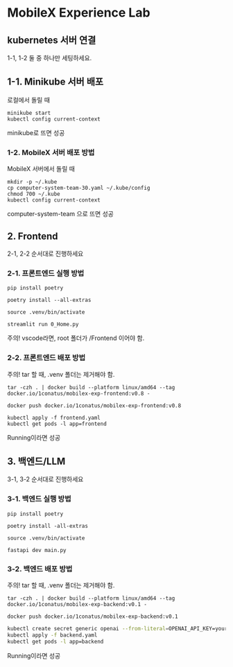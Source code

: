 # MobileX Experience Lab

## kubernetes 서버 연결

1-1, 1-2 둘 중 하나만 세팅하세요.

## 1-1. Minikube 서버 배포

로컬에서 돌릴 때

```
minikube start
kubectl config current-context
```

minikube로 뜨면 성공

### 1-2. MobileX 서버 배포 방법

MobileX 서버에서 돌릴 때

```
mkdir -p ~/.kube
cp computer-system-team-30.yaml ~/.kube/config
chmod 700 ~/.kube
kubectl config current-context
```

computer-system-team 으로 뜨면 성공

## 2. Frontend

2-1, 2-2 순서대로 진행하세요

### 2-1. 프론트엔드 실행 방법

`pip install poetry`

`poetry install --all-extras`

`source .venv/bin/activate`

`streamlit run 0_Home.py`

주의! vscode라면, root 폴더가 /Frontend 이어야 함.

### 2-2. 프론트엔드 배포 방법

주의! tar 할 때, .venv 폴더는 제거해야 함.

`tar -czh . | docker build --platform linux/amd64 --tag docker.io/1conatus/mobilex-exp-frontend:v0.8 -`

`docker push docker.io/1conatus/mobilex-exp-frontend:v0.8`

```
kubectl apply -f frontend.yaml
kubectl get pods -l app=frontend
```

Running이라면 성공

## 3. 백엔드/LLM

3-1, 3-2 순서대로 진행하세요

### 3-1. 백엔드 실행 방법

`pip install poetry`

`poetry install -all-extras`

`source .venv/bin/activate`

`fastapi dev main.py`

### 3-2. 백엔드 배포 방법

주의! tar 할 때, .venv 폴더는 제거해야 함.

`tar -czh . | docker build --platform linux/amd64 --tag docker.io/1conatus/mobilex-exp-backend:v0.1 -`

`docker push docker.io/1conatus/mobilex-exp-backend:v0.1`

```sh
kubectl create secret generic openai --from-literal=OPENAI_API_KEY=your_openai_api_key_here
kubectl apply -f backend.yaml
kubectl get pods -l app=backend
```

Running이라면 성공

